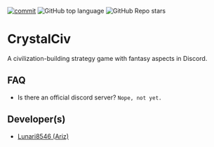 [![commit](https://img.shields.io/github/last-commit/AegisDigital/CrystalCiv?style=for-the-badge)](https://github.com/AegisDigitial/CrystalCiv)
![GitHub top language](https://img.shields.io/github/languages/top/AegisDigital/CrystalCiv?style=for-the-badge)
![GitHub Repo stars](https://img.shields.io/github/stars/AegisDigital/CrystalCiv?style=for-the-badge)

# CrystalCiv
A civilization-building strategy game with fantasy aspects in Discord.

## FAQ
- Is there an official discord server? `Nope, not yet.`

## Developer(s)
- [Lunari8546 (Ariz)](https://github.com/Lunari8546)